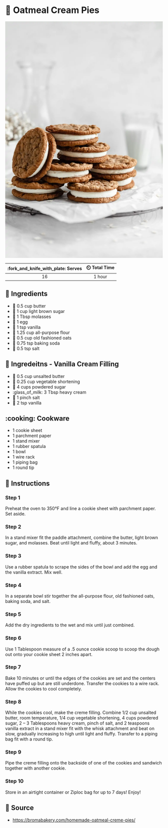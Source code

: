 # :cookie: Oatmeal Cream Pies

![Oatmeal Cream Pies](../assets/images/oatmeal-cream-pies.png)

| :fork_and_knife_with_plate: Serves | :timer_clock: Total Time |
|:----------------------------------:|:-----------------------: |
| 16 | 1 hour |

## :salt: Ingredients

- :butter: 0.5 cup butter
- :maple_leaf: 1 cup light brown sugar
- :maple_leaf: 1 Tbsp molasses
- :egg: 1 egg
- :icecream: 1 tsp vanilla
- :ear_of_rice: 1.25 cup all-purpose flour
- :ear_of_rice: 0.5 cup old fashioned oats
- :cup_with_straw: 0.75 tsp baking soda
- :salt: 0.5 tsp salt

## :salt: Ingredeitns - Vanilla Cream Filling

- :butter: 0.5 cup unsalted butter
- :carrot: 0.25 cup vegetable shortening
- :candy: 4 cups powdered sugar
- :glass_of_milk: 3 Tbsp heavy cream
- :salt: 1 pinch salt
- :icecream: 2 tsp vanilla

## :cooking: Cookware

- 1 cookie sheet
- 1 parchment paper
- 1 stand mixer
- 1 rubber spatula
- 1 bowl
- 1 wire rack
- 1 piping bag
- 1 round tip

## :pencil: Instructions

### Step 1

Preheat the oven to 350°F and line a cookie sheet with parchment paper. Set aside.

### Step 2

In a stand mixer fit the paddle attachment, combine the butter, light brown sugar, and molasses. Beat until light and
fluffy, about 3 minutes.

### Step 3

Use a rubber spatula to scrape the sides of the bowl and add the egg and the vanilla extract. Mix well.

### Step 4

In a separate bowl stir together the all-purpose flour, old fashioned oats, baking soda, and salt.

### Step 5

Add the dry ingredients to the wet and mix until just combined.

### Step 6

Use 1 Tablespoon measure of a .5 ounce cookie scoop to scoop the dough out onto your cookie sheet 2 inches apart.

### Step 7

Bake 10 minutes or until the edges of the cookies are set and the centers have puffed up but are still underdone.
Transfer the cookies to a wire rack. Allow the cookies to cool completely.

### Step 8

While the cookies cool, make the creme filling. Combine 1/2 cup unsalted butter, room temperature, 1/4 cup vegetable
shortening, 4 cups powdered sugar, 2 – 3 Tablespoons heavy cream, pinch of salt, and 2 teaspoons vanilla extract in a
stand mixer fit with the whisk attachment and beat on slow, gradually increasing to high until light and fluffy.
Transfer to a piping bag fit with a round tip.

### Step 9

Pipe the creme filling onto the backside of one of the cookies and sandwich together with another cookie.

### Step 10

Store in an airtight container or Ziploc bag for up to 7 days! Enjoy!

## :link: Source

- <https://bromabakery.com/homemade-oatmeal-creme-pies/>
